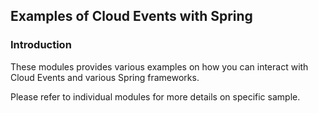 ## Examples of Cloud Events with Spring 

### Introduction
These modules provides various examples on how you can interact with Cloud Events and various Spring frameworks.

Please refer to individual modules for more details on specific sample.
